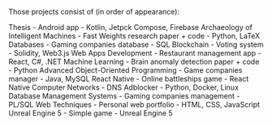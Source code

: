 Those projects consist of (in order of appearance):

Thesis                                   - Android app                             - Kotlin, Jetpck Compose, Firebase
Archaeology of Intelligent Machines      - Fast Weights research paper + code      - Python, LaTeX
Databases                                - Gaming companies database               - SQL
Blockchain                               - Voting system                           - Solidity, Web3.js
Web Apps Development                     - Restaurant management app               - React, C#, .NET
Machine Learning                         - Brain anomaly detection paper + code    - Python
Advanced Object-Oriented Programming     - Game companies manager                  - Java, MySQL
React Native                             - Online battleships game                 - React Native
Computer Networks                        - DNS Adblocker                           - Python, Docker, Linux
Database Management Systems              - Gaming companies management             - PL/SQL
Web Techniques                           - Personal web portfolio                  - HTML, CSS, JavaScript
Unreal Engine 5                          - Simple game                             - Unreal Engine 5
